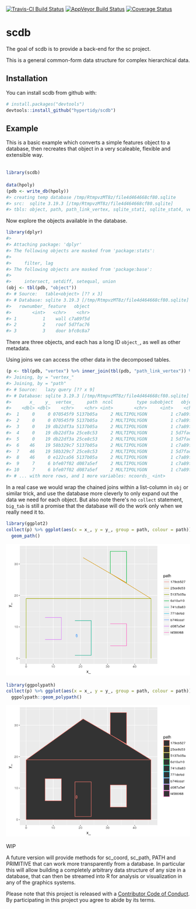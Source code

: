 
<!-- README.md is generated from README.Rmd. Please edit that file -->
[![Travis-CI Build Status](https://travis-ci.org/hypertidy/scdb.svg?branch=master)](https://travis-ci.org/hypertidy/scdb) [![AppVeyor Build Status](https://ci.appveyor.com/api/projects/status/github/hypertidy/scdb?branch=master&svg=true)](https://ci.appveyor.com/project/hypertidy/scdb) [![Coverage Status](https://img.shields.io/codecov/c/github/hypertidy/scdb/master.svg)](https://codecov.io/github/hypertidy/scdb?branch=master)

scdb
====

The goal of scdb is to provide a back-end for the sc project.

This is a general common-form data structure for complex hierarchical data.

Installation
------------

You can install scdb from github with:

``` r
# install.packages("devtools")
devtools::install_github("hypertidy/scdb")
```

Example
-------

This is a basic example which converts a simple features object to a database, then recreates that object in a very scaleable, flexible and extensible way.

``` r

library(scdb)

data(hpoly)
(pdb <- write_db(hpoly))
#> creating temp database /tmp/RtmpvzMT8z/file4d464668cf80.sqlite
#> src:  sqlite 3.19.3 [/tmp/RtmpvzMT8z/file4d464668cf80.sqlite]
#> tbls: object, path, path_link_vertex, sqlite_stat1, sqlite_stat4, vertex
```

Now explore the objects available in the database.

``` r
library(dplyr)
#> 
#> Attaching package: 'dplyr'
#> The following objects are masked from 'package:stats':
#> 
#>     filter, lag
#> The following objects are masked from 'package:base':
#> 
#>     intersect, setdiff, setequal, union
(obj <- tbl(pdb, "object"))
#> # Source:   table<object> [?? x 3]
#> # Database: sqlite 3.19.3 [/tmp/RtmpvzMT8z/file4d464668cf80.sqlite]
#>   rownumber_ feature   object
#>        <int>   <chr>    <chr>
#> 1          1    wall c7a89f5d
#> 2          2    roof 5d7fac76
#> 3          3    door bfc0c8a7
```

There are three objects, and each has a long ID `object_`, as well as other metadata.

Using joins we can access the other data in the decomposed tables.

``` r
(p <- tbl(pdb, "vertex") %>% inner_join(tbl(pdb, "path_link_vertex")) %>% inner_join(tbl(pdb, "path"))) 
#> Joining, by = "vertex_"
#> Joining, by = "path"
#> # Source:   lazy query [?? x 9]
#> # Database: sqlite 3.19.3 [/tmp/RtmpvzMT8z/file4d464668cf80.sqlite]
#>       x_    y_  vertex_     path  ncol         type subobject   object
#>    <dbl> <dbl>    <chr>    <chr> <int>        <chr>     <int>    <chr>
#>  1     0     0 070545f9 5137b05a     2 MULTIPOLYGON         1 c7a89f5d
#>  2     0     0 070545f9 5137b05a     2 MULTIPOLYGON         1 c7a89f5d
#>  3     0    19 db22df3a 5137b05a     2 MULTIPOLYGON         1 c7a89f5d
#>  4     0    19 db22df3a 25ce8c53     2 MULTIPOLYGON         1 5d7fac76
#>  5     0    19 db22df3a 25ce8c53     2 MULTIPOLYGON         1 5d7fac76
#>  6    46    19 58b329c7 5137b05a     2 MULTIPOLYGON         1 c7a89f5d
#>  7    46    19 58b329c7 25ce8c53     2 MULTIPOLYGON         1 5d7fac76
#>  8    46     0 e122ca56 5137b05a     2 MULTIPOLYGON         1 c7a89f5d
#>  9     7     6 bfe07f02 d087a5ef     2 MULTIPOLYGON         1 c7a89f5d
#> 10     7     6 bfe07f02 d087a5ef     2 MULTIPOLYGON         1 c7a89f5d
#> # ... with more rows, and 1 more variables: ncoords_ <int>
```

In a real case we would wrap the chained joins within a list-column in `obj` or similar trick, and use the database more cleverly to only expand out the data we need for each object. But also note there's no `collect` statement, `big_tab` is still a promise that the database will do the work only when we really need it to.

``` r
library(ggplot2)
collect(p) %>% ggplot(aes(x = x_, y = y_, group = path, colour = path)) + 
  geom_path()
```

![](README-recompose-1.png)

``` r
library(ggpolypath)
collect(p) %>% ggplot(aes(x = x_, y = y_, group = path, colour = path)) + 
  ggpolypath::geom_polypath()
```

![](README-recompose-2.png)

WIP

A future version will provide methods for sc\_coord, sc\_path, PATH and PRIMITIVE that can work more transparently from a database. In particular this will allow building a completely arbitrary data structure of any size in a database, that can then be streamed into R for analysis or visualization in any of the graphics systems.

Please note that this project is released with a [Contributor Code of Conduct](CONDUCT.md). By participating in this project you agree to abide by its terms.
